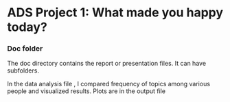 # ADS Project 1: What made you happy today?
### Doc folder

The doc directory contains the report or presentation files. It can have subfolders.  

In the data analysis file , I compared frequency of topics among various people and visualized results.
Plots are in the output file

